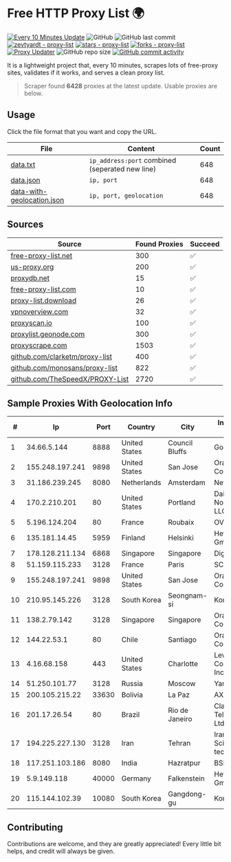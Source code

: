 
# Free HTTP Proxy List 🌍

[![Every 10 Minutes Update](https://github.com/mertguvencli/http-proxy-list/actions/workflows/main.yml/badge.svg?branch=main)](https://github.com/mertguvencli/http-proxy-list/actions/workflows/main.yml)
![GitHub](https://img.shields.io/github/license/mertguvencli/http-proxy-list)
![GitHub last commit](https://img.shields.io/github/last-commit/mertguvencli/http-proxy-list)
[![zevtyardt - proxy-list](https://img.shields.io/static/v1?label=zevtyardt&message=proxy-list&color=blue&logo=github)](https://github.com/zevtyardt/proxy-list "Go to GitHub repo")
[![stars - proxy-list](https://img.shields.io/github/stars/zevtyardt/proxy-list?style=social)](https://github.com/zevtyardt/proxy-list)
[![forks - proxy-list](https://img.shields.io/github/forks/zevtyardt/proxy-list?style=social)](https://github.com/zevtyardt/proxy-list)
[![Proxy Updater](https://github.com/zevtyardt/proxy-list/workflows/Proxy%20Updater/badge.svg)](https://github.com/zevtyardt/proxy-list/actions?query=workflow:"Proxy+Updater")
![GitHub repo size](https://img.shields.io/github/repo-size/zevtyardt/proxy-list)
[![GitHub commit activity](https://img.shields.io/github/commit-activity/m/zevtyardt/proxy-list?logo=commits)](https://github.com/zevtyardt/proxy-list/commits/main)

It is a lightweight project that, every 10 minutes, scrapes lots of free-proxy sites, validates if it works, and serves a clean proxy list.

> Scraper found **6428** proxies at the latest update. Usable proxies are below.

## Usage

Click the file format that you want and copy the URL.

|File|Content|Count|
|----|-------|-----|
|[data.txt](https://raw.githubusercontent.com/mertguvencli/http-proxy-list/main/proxy-list/data.txt)|`ip_address:port` combined (seperated new line)|648|
|[data.json](https://raw.githubusercontent.com/mertguvencli/http-proxy-list/main/proxy-list/data.json)|`ip, port`|648|
|[data-with-geolocation.json](https://raw.githubusercontent.com/mertguvencli/http-proxy-list/main/proxy-list/data-with-geolocation.json)|`ip, port, geolocation`|648|

## Sources

|Source|Found Proxies|Succeed|
|------|-------------|-------|
|[free-proxy-list.net](https://free-proxy-list.net)|300|✅|
|[us-proxy.org](https://www.us-proxy.org)|200|✅|
|[proxydb.net](http://proxydb.net)|15|✅|
|[free-proxy-list.com](https://free-proxy-list.com/?page=&port=&type%5B%5D=http&type%5B%5D=https&up_time=0&search=Search)|10|✅|
|[proxy-list.download](https://www.proxy-list.download/HTTP)|26|✅|
|[vpnoverview.com](https://vpnoverview.com/privacy/anonymous-browsing/free-proxy-servers)|32|✅|
|[proxyscan.io](https://www.proxyscan.io)|100|✅|
|[proxylist.geonode.com](https://proxylist.geonode.com/api/proxy-list?limit=300&page=1&sort_by=lastChecked&sort_type=desc&protocols=http,https)|300|✅|
|[proxyscrape.com](https://api.proxyscrape.com/v2/?request=displayproxies&protocol=http&timeout=10000&country=all&ssl=all&anonymity=all)|1503|✅|
|[github.com/clarketm/proxy-list](https://raw.githubusercontent.com/clarketm/proxy-list/master/proxy-list-raw.txt)|400|✅|
|[github.com/monosans/proxy-list](https://raw.githubusercontent.com/monosans/proxy-list/main/proxies/http.txt)|822|✅|
|[github.com/TheSpeedX/PROXY-List](https://raw.githubusercontent.com/TheSpeedX/PROXY-List/master/http.txt)|2720|✅|


## Sample Proxies With Geolocation Info

|#|Ip|Port|Country|City|Internet Service Provider|
|-|--|----|-------|----|-------------------------|
|1|34.66.5.144|8888|United States|Council Bluffs|Google LLC|
|2|155.248.197.241|9898|United States|San Jose|Oracle Corporation|
|3|31.186.239.245|8080|Netherlands|Amsterdam|NetSkope Inc|
|4|170.2.210.201|80|United States|Portland|Daimler Trucks of North America LLC|
|5|5.196.124.204|80|France|Roubaix|OVH SAS|
|6|135.181.14.45|5959|Finland|Helsinki|Hetzner Online GmbH|
|7|178.128.211.134|6868|Singapore|Singapore|DigitalOcean, LLC|
|8|51.159.115.233|3128|France|Paris|SCALEWAY|
|9|155.248.197.241|9898|United States|San Jose|Oracle Corporation|
|10|210.95.145.226|3128|South Korea|Seongnam-si|Korea Telecom|
|11|138.2.79.142|3128|Singapore|Singapore|Oracle Corporation|
|12|144.22.53.1|80|Chile|Santiago|Oracle Corporation|
|13|4.16.68.158|443|United States|Charlotte|Level 3 Communications, Inc.|
|14|51.250.101.77|3128|Russia|Moscow|Yandex.Cloud LLC|
|15|200.105.215.22|33630|Bolivia|La Paz|AXS Bolivia S. A.|
|16|201.17.26.54|80|Brazil|Rio de Janeiro|Claro NXT Telecomunicacoes Ltda|
|17|194.225.227.130|3128|Iran|Tehran|Iran University of Science & technology|
|18|117.251.103.186|8080|India|Hazratpur|BSNL Internet|
|19|5.9.149.118|40000|Germany|Falkenstein|Hetzner Online GmbH|
|20|115.144.102.39|10080|South Korea|Gangdong-gu|Korea Telecom|



## Contributing

Contributions are welcome, and they are greatly appreciated! Every
little bit helps, and credit will always be given.

